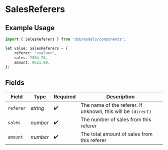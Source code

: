 # SalesReferers

## Example Usage

```typescript
import { SalesReferers } from "dub/models/components";

let value: SalesReferers = {
    referer: "<value>",
    sales: 2884.76,
    amount: 9621.89,
};
```

## Fields

| Field                                                        | Type                                                         | Required                                                     | Description                                                  |
| ------------------------------------------------------------ | ------------------------------------------------------------ | ------------------------------------------------------------ | ------------------------------------------------------------ |
| `referer`                                                    | *string*                                                     | :heavy_check_mark:                                           | The name of the referer. If unknown, this will be `(direct)` |
| `sales`                                                      | *number*                                                     | :heavy_check_mark:                                           | The number of sales from this referer                        |
| `amount`                                                     | *number*                                                     | :heavy_check_mark:                                           | The total amount of sales from this referer                  |